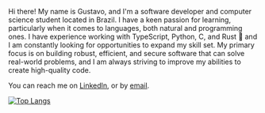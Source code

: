 Hi there! My name is Gustavo, and I'm a software developer and computer science student located in Brazil. I have a keen passion for learning, particularly when it comes to languages, both natural and programming ones. I have experience working with TypeScript, Python, C, and Rust 🦀 and I am constantly looking for opportunities to expand my skill set. My primary focus is on building robust, efficient, and secure software that can solve real-world problems, and I am always striving to improve my abilities to create high-quality code.

You can reach me on [LinkedIn](https://linkedin.com/in/becelli), or by [email](mailto:gustavobecelli@gmail.com).

[![Top Langs](https://github-readme-stats.vercel.app/api/top-langs/?username=becelli&hide=shell,jupyter%20notebook)](https://github.com/folke)
